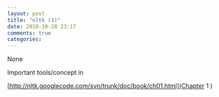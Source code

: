 ```yaml
---
layout: post
title: "nltk (1)"
date: 2010-10-28 23:17
comments: true
categories: 
---
```


None


Important tools/concept in 

[http://nltk.googlecode.com/svn/trunk/doc/book/ch01.html](Chapter 1 )

